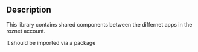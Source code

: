 ## Description

This library contains shared components between the differnet apps in the roznet account.

It should be imported via a package

